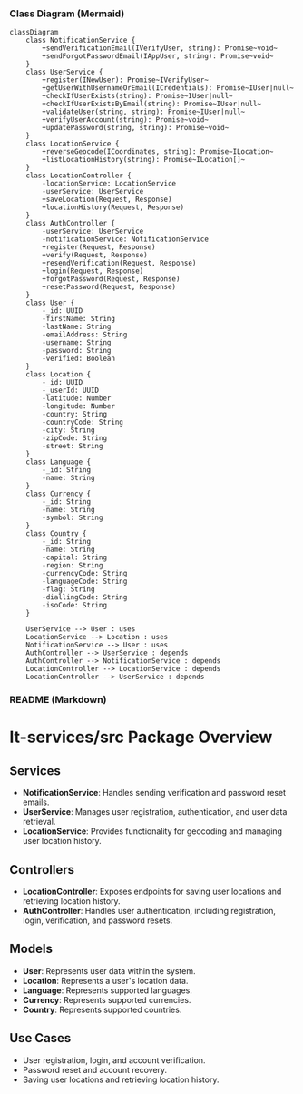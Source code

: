 ### Class Diagram (Mermaid)

```mermaid
classDiagram
    class NotificationService {
        +sendVerificationEmail(IVerifyUser, string): Promise~void~
        +sendForgotPasswordEmail(IAppUser, string): Promise~void~
    }
    class UserService {
        +register(INewUser): Promise~IVerifyUser~
        +getUserWithUsernameOrEmail(ICredentials): Promise~IUser|null~
        +checkIfUserExists(string): Promise~IUser|null~
        +checkIfUserExistsByEmail(string): Promise~IUser|null~
        +validateUser(string, string): Promise~IUser|null~
        +verifyUserAccount(string): Promise~void~
        +updatePassword(string, string): Promise~void~
    }
    class LocationService {
        +reverseGeocode(ICoordinates, string): Promise~ILocation~
        +listLocationHistory(string): Promise~ILocation[]~
    }
    class LocationController {
        -locationService: LocationService
        -userService: UserService
        +saveLocation(Request, Response)
        +locationHistory(Request, Response)
    }
    class AuthController {
        -userService: UserService
        -notificationService: NotificationService
        +register(Request, Response)
        +verify(Request, Response)
        +resendVerification(Request, Response)
        +login(Request, Response)
        +forgotPassword(Request, Response)
        +resetPassword(Request, Response)
    }
    class User {
        -_id: UUID
        -firstName: String
        -lastName: String
        -emailAddress: String
        -username: String
        -password: String
        -verified: Boolean
    }
    class Location {
        -_id: UUID
        -_userId: UUID
        -latitude: Number
        -longitude: Number
        -country: String
        -countryCode: String
        -city: String
        -zipCode: String
        -street: String
    }
    class Language {
        -_id: String
        -name: String
    }
    class Currency {
        -_id: String
        -name: String
        -symbol: String
    }
    class Country {
        -_id: String
        -name: String
        -capital: String
        -region: String
        -currencyCode: String
        -languageCode: String
        -flag: String
        -diallingCode: String
        -isoCode: String
    }

    UserService --> User : uses
    LocationService --> Location : uses
    NotificationService --> User : uses
    AuthController --> UserService : depends
    AuthController --> NotificationService : depends
    LocationController --> LocationService : depends
    LocationController --> UserService : depends
```

### README (Markdown)

# lt-services/src Package Overview

## Services

- **NotificationService**: Handles sending verification and password reset emails.
- **UserService**: Manages user registration, authentication, and user data retrieval.
- **LocationService**: Provides functionality for geocoding and managing user location history.

## Controllers

- **LocationController**: Exposes endpoints for saving user locations and retrieving location history.
- **AuthController**: Handles user authentication, including registration, login, verification, and password resets.

## Models

- **User**: Represents user data within the system.
- **Location**: Represents a user's location data.
- **Language**: Represents supported languages.
- **Currency**: Represents supported currencies.
- **Country**: Represents supported countries.

## Use Cases

- User registration, login, and account verification.
- Password reset and account recovery.
- Saving user locations and retrieving location history.
